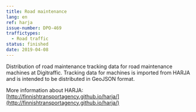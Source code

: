 ```yaml
---
title: Road maintenance
lang: en
ref: harja
issue-number: DPO-469
traffictypes:
  - Road traffic
status: finished
date: 2019-04-08
---
```


Distribution of road maintenance tracking data for road maintenance machines at Digitraffic. Tracking data for machines is imported from HARJA and is intended to be distributed in GeoJSON format.
 
More information about HARJA: [http://finnishtransportagency.github.io/harja/](http://finnishtransportagency.github.io/harja/)